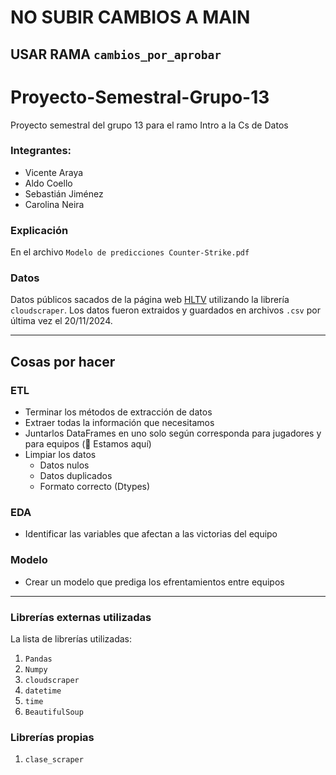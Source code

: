 # NO SUBIR CAMBIOS A MAIN
## USAR RAMA `cambios_por_aprobar`

# Proyecto-Semestral-Grupo-13
Proyecto semestral del grupo 13 para el ramo Intro a la Cs de Datos

### Integrantes:

- Vicente Araya
- Aldo Coello
- Sebastián Jiménez
- Carolina Neira

### Explicación

En el archivo ``Modelo de predicciones Counter-Strike.pdf``

### Datos

Datos públicos sacados de la página web [HLTV](https://www.hltv.org/stats) utilizando la librería ``cloudscraper``. Los datos fueron extraidos y guardados en archivos ``.csv`` por última vez el 20/11/2024.

---

## Cosas por hacer

### ETL

- Terminar los métodos de extracción de datos
- Extraer todas la información que necesitamos
- Juntarlos DataFrames en uno solo según corresponda para jugadores y para equipos (🛑 Estamos aquí)
- Limpiar los datos
    - Datos nulos
    - Datos duplicados
    - Formato correcto (Dtypes)

### EDA

- Identificar las variables que afectan a las victorias del equipo

### Modelo

- Crear un modelo que prediga los efrentamientos entre equipos

---

### Librerías externas utilizadas
La lista de librerías utilizadas:

1. ``Pandas``
2. ``Numpy``
3. ``cloudscraper``
4. ``datetime``
5. ``time``
6. ``BeautifulSoup``

### Librerías propias

1. ``clase_scraper``
